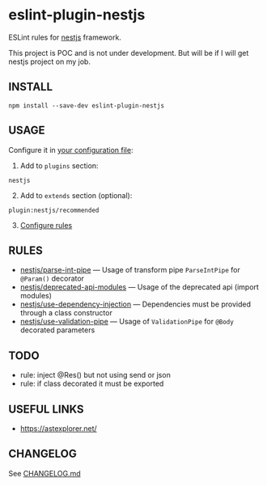 # eslint-plugin-nestjs
ESLint rules for [nestjs](https://github.com/nestjs/nest) framework.

This project is POC and is not under development. But will be if I will get nestjs project on my job.

## INSTALL
```
npm install --save-dev eslint-plugin-nestjs
```

## USAGE
Configure it in [your configuration file](https://eslint.org/docs/user-guide/configuring):  
1. Add to `plugins` section:
```
nestjs
```
2. Add to `extends` section (optional):
```
plugin:nestjs/recommended
```
3. [Configure rules](https://eslint.org/docs/user-guide/configuring#configuring-rules)

## RULES
* [nestjs/parse-int-pipe](src/parse-int-pipe/parse-int-pipe.md) — Usage of transform pipe `ParseIntPipe` for `@Param()` decorator
* [nestjs/deprecated-api-modules](src/deprecated-api-modules/deprecated-api-modules.md) — Usage of the deprecated api (import modules)
* [nestjs/use-dependency-injection](src/use-dependency-injection/use-dependency-injection.md) — Dependencies must be provided through a class constructor
* [nestjs/use-validation-pipe](src/use-validation-pipe/use-validation-pipe.md) — Usage of `ValidationPipe` for `@Body` decorated parameters

## TODO
* rule: inject @Res() but not using send or json
* rule: if class decorated it must be exported

## USEFUL LINKS
* https://astexplorer.net/

## CHANGELOG
See [CHANGELOG.md](CHANGELOG.md)
